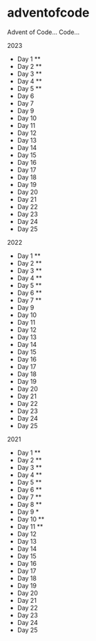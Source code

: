 # adventofcode
Advent of Code... Code...

2023
 - Day  1 **
 - Day  2 **
 - Day  3 **
 - Day  4 **
 - Day  5 **
 - Day  6
 - Day  7
 - Day  9
 - Day 10
 - Day 11
 - Day 12
 - Day 13
 - Day 14
 - Day 15
 - Day 16
 - Day 17
 - Day 18
 - Day 19
 - Day 20
 - Day 21
 - Day 22
 - Day 23
 - Day 24
 - Day 25


2022
 - Day  1 **
 - Day  2 **
 - Day  3 **
 - Day  4 **
 - Day  5 **
 - Day  6 **
 - Day  7 **
 - Day  9
 - Day 10
 - Day 11
 - Day 12
 - Day 13
 - Day 14
 - Day 15
 - Day 16
 - Day 17
 - Day 18
 - Day 19
 - Day 20
 - Day 21
 - Day 22
 - Day 23
 - Day 24
 - Day 25

2021
 - Day  1 **
 - Day  2 **
 - Day  3 **
 - Day  4 **
 - Day  5 **
 - Day  6 **
 - Day  7 **
 - Day  8 **
 - Day  9 *
 - Day 10 **
 - Day 11 **
 - Day 12
 - Day 13
 - Day 14
 - Day 15
 - Day 16
 - Day 17
 - Day 18
 - Day 19
 - Day 20
 - Day 21
 - Day 22
 - Day 23
 - Day 24
 - Day 25
